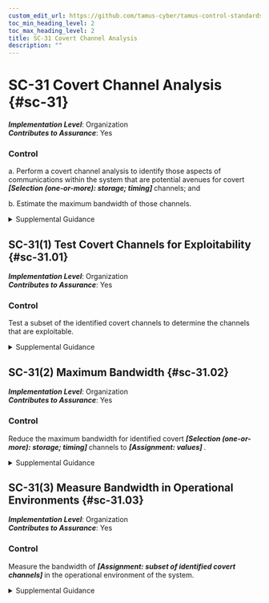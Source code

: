 ```yaml
---
custom_edit_url: https://github.com/tamus-cyber/tamus-control-standards/tree/main/content/tamus.edu/TAMUS_profile.xml
toc_min_heading_level: 2
toc_max_heading_level: 2
title: SC-31 Covert Channel Analysis
description: ""
---
```


# SC-31 Covert Channel Analysis {#sc-31}

_**Implementation Level**_: Organization\
_**Contributes to Assurance**_: Yes

### Control



a. Perform a covert channel analysis to identify those aspects of communications within the system that are potential avenues for covert <strong title="sc-31_odp"> <em>[Selection (one-or-more): storage; timing]</em> </strong> channels; and

b. Estimate the maximum bandwidth of those channels.


<details><summary>Supplemental Guidance</summary>Developers are in the best position to identify potential areas within systems that might lead to covert channels. Covert channel analysis is a meaningful activity when there is the potential for unauthorized information flows across security domains, such as in the case of systems that contain export-controlled information and have connections to external networks (i.e., networks that are not controlled by organizations). Covert channel analysis is also useful for multilevel secure systems, multiple security level systems, and cross-domain systems.</details>


## SC-31(1) Test Covert Channels for Exploitability {#sc-31.01}

_**Implementation Level**_: Organization\
_**Contributes to Assurance**_: Yes

### Control

Test a subset of the identified covert channels to determine the channels that are exploitable.


<details><summary>Supplemental Guidance</summary>None.</details>


## SC-31(2) Maximum Bandwidth {#sc-31.02}

_**Implementation Level**_: Organization\
_**Contributes to Assurance**_: Yes

### Control

Reduce the maximum bandwidth for identified covert <strong title="sc-31.02_odp.01"> <em>[Selection (one-or-more): storage; timing]</em> </strong> channels to <strong title="sc-31.02_odp.02"> <em>[Assignment: values]</em> </strong>.


<details><summary>Supplemental Guidance</summary>The complete elimination of covert channels, especially covert timing channels, is usually not possible without significant performance impacts.</details>


## SC-31(3) Measure Bandwidth in Operational Environments {#sc-31.03}

_**Implementation Level**_: Organization\
_**Contributes to Assurance**_: Yes

### Control

Measure the bandwidth of <strong title="sc-31.03_odp"> <em>[Assignment: subset of identified covert channels]</em> </strong> in the operational environment of the system.


<details><summary>Supplemental Guidance</summary>Measuring covert channel bandwidth in specified operational environments helps organizations determine how much information can be covertly leaked before such leakage adversely affects mission or business functions. Covert channel bandwidth may be significantly different when measured in settings that are independent of the specific environments of operation, including laboratories or system development environments.</details>
